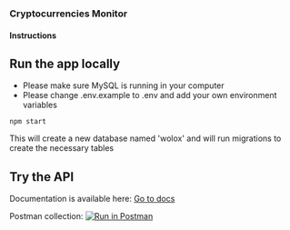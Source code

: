 ### Cryptocurrencies Monitor

#### Instructions

## Run the app locally

- Please make sure MySQL is running in your computer
- Please change .env.example to .env and add your own environment variables

```
npm start
```

This will create a new database named 'wolox' and will run migrations to create the necessary tables

## Try the API

Documentation is available here: [Go to docs]('https://documenter.getpostman.com/view/10987040/TW6tLq57')

Postman collection: [![Run in Postman](https://run.pstmn.io/button.svg)](https://app.getpostman.com/run-collection/de0047489a725a200518)
